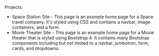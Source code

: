 Projects:
- Space Station Site
      - This page is an example home page for a Space travel company. It's styled using CSS and contains a navbar, image containers, and a form.
- Movie Theater Site
      - This page is an example home page for a Movie theater that is styled using Bootstrap 4. It contains many Bootstrap components including but not limited to a navbar, jumbotron, form, cards, and dropdowns.
  
